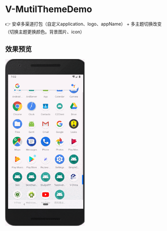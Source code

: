 # V-MutilThemeDemo
:point_right: 安卓多渠道打包（自定义application、logo、appName） + 多主题切换改变（切换主题更换颜色。背景图片、icon）

## 效果预览
<p>
    <img src="images/GIF.gif" style="width: 50%;"/>
</p>
